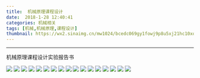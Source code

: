 ```yaml
---
title:  机械原理课程设计
date:  2018-1-28 12:40:41
categories: 机械相关
tags: [机械,机械原理,课程设计]
thumbnail: https://wx2.sinaimg.cn/mw1024/bcedc069gy1fowj9p8u5xj21hc10xqd6.jpg
---
```

------

机械原理课程设计实验报告书

![](http://wx1.sinaimg.cn/large/bcedc069gy1fow20btcz2j219y1szt90.jpg)
![](http://wx2.sinaimg.cn/large/bcedc069gy1fow20b1f2jj219y1szgm5.jpg)
![](http://wx2.sinaimg.cn/large/bcedc069gy1fow20cpw95j21ek1zhtdk.jpg)
![](http://wx4.sinaimg.cn/large/bcedc069gy1fow20b64udj219y1szq38.jpg)
![](http://wx3.sinaimg.cn/large/bcedc069gy1fow20c5uyfj21ek1zhabx.jpg)
![](http://wx1.sinaimg.cn/large/bcedc069gy1fow20csck6j21ek1zhgol.jpg)
![](http://wx1.sinaimg.cn/large/bcedc069gy1fow20be7vpj21ek1zhgmu.jpg)
![](http://wx3.sinaimg.cn/large/bcedc069gy1fow20d7wlnj20yh1cq0tr.jpg)
![](http://wx1.sinaimg.cn/large/bcedc069gy1fow20en2sbj21es204tbx.jpg)
![](http://wx2.sinaimg.cn/large/bcedc069gy1fow21jgr0aj219y1szdga.jpg)
![](http://wx3.sinaimg.cn/large/bcedc069gy1fow21jlpsoj219y1szq3a.jpg)
![](http://wx1.sinaimg.cn/large/bcedc069gy1fow21k9gikj20yh1cqgpi.jpg)
![](http://wx2.sinaimg.cn/large/bcedc069gy1fow21jlmf0j219y1szjrn.jpg)
![](http://wx4.sinaimg.cn/large/bcedc069gy1fow21ka9udj216i1o4n2u.jpg)
![](http://wx4.sinaimg.cn/large/bcedc069gy1fow21jz0g3j20yh1cqmzt.jpg)
![](http://wx1.sinaimg.cn/large/bcedc069gy1fow21jmfjuj219y1sz74k.jpg)
![](http://wx1.sinaimg.cn/large/bcedc069gy1fow21jn91yj219y1szjro.jpg)
